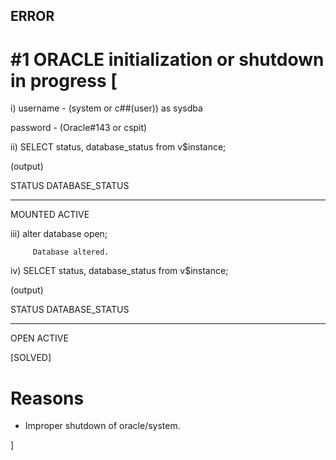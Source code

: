 ## ERROR 

# #1 ORACLE initialization or shutdown in progress [

i) username - (system or c##(user)) as sysdba

password - (Oracle#143 or cspit)

ii) SELECT status, database_status from v$instance;

(output)

STATUS       DATABASE_STATUS

------------ -----------------

MOUNTED      ACTIVE

iii) alter database open;

         Database altered.

iv) SELCET status, database_status from v$instance;

(output)

STATUS       DATABASE_STATUS

------------ -----------------

OPEN         ACTIVE

[SOLVED]

# Reasons

- Improper shutdown of oracle/system.

]
